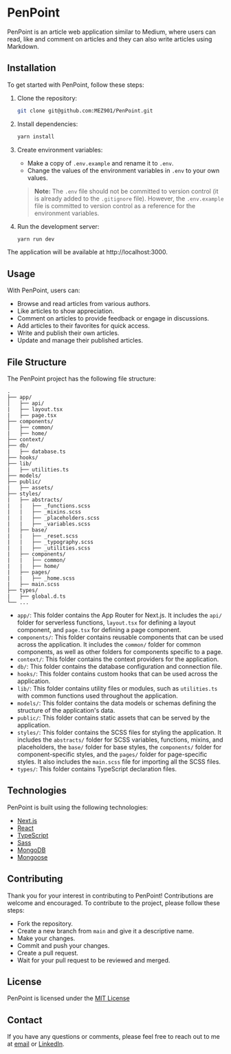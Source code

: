 # PenPoint

PenPoint is an article web application similar to Medium, where users can read, like and comment on articles and they can also write articles using Markdown.

## Installation

To get started with PenPoint, follow these steps:

1. Clone the repository:
    ```bash
    git clone git@github.com:MEZ901/PenPoint.git
    ```
2. Install dependencies:
   ```bash
   yarn install
   ```
3. Create environment variables:
   - Make a copy of `.env.example` and rename it to `.env`.
   - Change the values of the environment variables in `.env` to your own values.
    > **Note:** The `.env` file should not be committed to version control (it is already added to the `.gitignore` file). However, the `.env.example` file is committed to version control as a reference for the environment variables.
  
4. Run the development server:
   ```bash
   yarn run dev
   ```
The application will be available at http://localhost:3000.

## Usage

With PenPoint, users can:
- Browse and read articles from various authors.
- Like articles to show appreciation.
- Comment on articles to provide feedback or engage in discussions.
- Add articles to their favorites for quick access.
- Write and publish their own articles.
- Update and manage their published articles.

## File Structure

The PenPoint project has the following file structure:
```
.
├── app/
│   ├── api/
|   ├── layout.tsx
|   ├── page.tsx
├── components/
│   ├── common/
|   ├── home/
├── context/
├── db/
|   ├── database.ts
├── hooks/
├── lib/
|   ├── utilities.ts
├── models/
├── public/
|   ├── assets/
├── styles/
|   ├── abstracts/
|   |   ├── _functions.scss
|   |   ├── _mixins.scss
|   |   ├── _placeholders.scss
|   |   ├── _variables.scss
|   ├── base/
|   |   ├── _reset.scss
|   |   ├── _typography.scss
|   |   ├── _utilities.scss
|   ├── components/
|   |   ├── common/
|   |   ├── home/
|   ├── pages/
|   |   ├── _home.scss
|   ├── main.scss
├── types/
|   ├── global.d.ts
└── ...
```
- `app/`: This folder contains the App Router for Next.js. It includes the `api/` folder for serverless functions, `layout.tsx` for defining a layout component, and `page.tsx` for defining a page component.
- `components/`: This folder contains reusable components that can be used across the application. It includes the `common/` folder for common components, as well as other folders for components specific to a page.
- `context/`: This folder contains the context providers for the application.
- `db/`: This folder contains the database configuration and connection file.
- `hooks/`: This folder contains custom hooks that can be used across the application.
- `lib/`: This folder contains utility files or modules, such as `utilities.ts` with common functions used throughout the application.
- `models/`: This folder contains the data models or schemas defining the structure of the application's data.
- `public/`: This folder contains static assets that can be served by the application.
- `styles/`: This folder contains the SCSS files for styling the application. It includes the `abstracts/` folder for SCSS variables, functions, mixins, and placeholders, the `base/` folder for base styles, the `components/` folder for component-specific styles, and the `pages/` folder for page-specific styles. It also includes the `main.scss` file for importing all the SCSS files.
- `types/`: This folder contains TypeScript declaration files.

## Technologies

PenPoint is built using the following technologies:
- [Next.js](https://nextjs.org/)
- [React](https://reactjs.org/)
- [TypeScript](https://www.typescriptlang.org/)
- [Sass](https://sass-lang.com/)
- [MongoDB](https://www.mongodb.com/)
- [Mongoose](https://mongoosejs.com/)
  
## Contributing

Thank you for your interest in contributing to PenPoint! Contributions are welcome and encouraged. To contribute to the project, please follow these steps:
- Fork the repository.
- Create a new branch from `main` and give it a descriptive name.
- Make your changes.
- Commit and push your changes.
- Create a pull request.
- Wait for your pull request to be reviewed and merged.

## License

PenPoint is licensed under the [MIT License](https://opensource.org/license/mit/)

## Contact

If you have any questions or comments, please feel free to reach out to me at [email](mailto:issammez44@gmail.com) or [LinkedIn](https://www.linkedin.com/in/mez901/).
